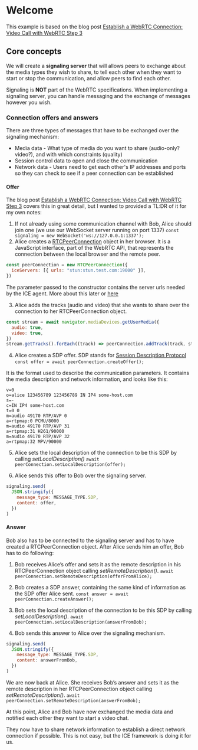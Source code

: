 # Welcome

This example is based on the blog post [Establish a WebRTC Connection: Video Call with WebRTC Step 3](https://levelup.gitconnected.com/establishing-the-webrtc-connection-videochat-with-javascript-step-3-48d4ae0e9ea4)

## Core concepts

We will create a **signaling server** that will allows peers to exchange about the media types they wish to share, to tell each other when they want to start or stop the communication, and allow peers to find each other.

Signaling is **NOT** part of the WebRTC specifications. When implementing a signaling server, you can handle messaging and the exchange of messages however you wish.

### Connection offers and answers

There are three types of messages that have to be exchanged over the signaling mechanism:

- Media data - What type of media do you want to share (audio-only? video?), and with which constraints (quality)
- Session control data to open and close the communication
- Network data - Users need to get each other's IP addresses and ports so they can check to see if a peer connection can be established

#### Offer

The blog post [Establish a WebRTC Connection: Video Call with WebRTC Step 3](https://levelup.gitconnected.com/establishing-the-webrtc-connection-videochat-with-javascript-step-3-48d4ae0e9ea4) covers this in great detail, but I wanted to provided a TL:DR of it for my own notes:

1. If not already using some communication channel with Bob, Alice should join one (we use our WebSocket server running on port 1337)
   `const signaling = new WebSocket('ws://127.0.0.1:1337');`
2. Alice creates a [RTCPeerConnection](https://developer.mozilla.org/en-US/docs/Web/API/RTCPeerConnection) object in her browser. It is a JavaScript interface, part of the WebRTC API, that represents the connection between the local browser and the remote peer.

```js
const peerConnection = new RTCPeerConnection({
  iceServers: [{ urls: "stun:stun.test.com:19000" }],
})
```

The parameter passed to the constructor contains the server urls needed by the ICE agent. More about this later or [here](https://levelup.gitconnected.com/webrtc-the-ice-framework-stun-and-turn-servers-10b2972483bb)

3. Alice adds the tracks (audio and video) that she wants to share over the connection to her RTCPeerConnection object.

```js
const stream = await navigator.mediaDevices.getUserMedia({
  audio: true,
  video: true,
})
stream.getTracks().forEach((track) => peerConnection.addTrack(track, stream))
```

4. Alice creates a SDP offer. SDP stands for [Session Description Protocol](https://en.wikipedia.org/wiki/Session_Description_Protocol)
   `const offer = await peerConnection.createOffer();`

It is the format used to describe the communication parameters. It contains the media description and network information, and looks like this:

```
v=0
o=alice 123456789 123456789 IN IP4 some-host.com
s=-
c=IN IP4 some-host.com
t=0 0
m=audio 49170 RTP/AVP 0
a=rtpmap:0 PCMU/8000
m=audio 49170 RTP/AVP 31
a=rtpmap:31 H261/90000
m=audio 49170 RTP/AVP 32
a=rtpmap:32 MPV/90000
```

5. Alice sets the local description of the connection to be this SDP by calling _setLocalDescription()_
   `await peerConnection.setLocalDescription(offer);`

6. Alice sends this offer to Bob over the signaling server.

```js
signaling.send(
  JSON.stringify({
    message_type: MESSAGE_TYPE.SDP,
    content: offer,
  })
)
```

#### Answer

Bob also has to be connected to the signaling server and has to have created a RTCPeerConnection object. After Alice sends him an offer, Bob has to do following:

1. Bob receives Alice’s offer and sets it as the remote description in his RTCPeerConnection object calling _setRemoteDescription()_.
   `await peerConnection.setRemoteDescription(offerFromAlice);`

2. Bob creates a SDP answer, containing the same kind of information as the SDP offer Alice sent.
   `const answer = await peerConnection.createAnswer();`

3. Bob sets the local description of the connection to be this SDP by calling _setLocalDescription()_.
   `await peerConnection.setLocalDescription(answerFromBob);`

4. Bob sends this answer to Alice over the signaling mechanism.

```js
signaling.send(
  JSON.stringify({
    message_type: MESSAGE_TYPE.SDP,
    content: answerFromBob,
  })
)
```

We are now back at Alice. She receives Bob’s answer and sets it as the remote description in her RTCPeerConnection object calling _setRemoteDescription()_.
`await peerConnection.setRemoteDescription(answerFromBob);`

At this point, Alice and Bob have now exchanged the media data and notified each other they want to start a video chat.

They now have to share network information to establish a direct network connection if possible. This is not easy, but the ICE framework is doing it for us.
